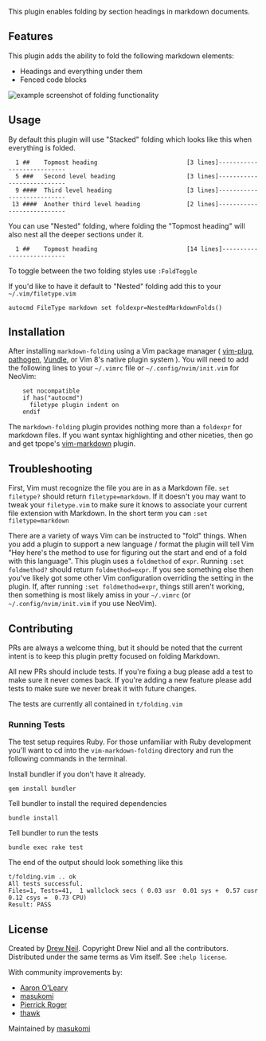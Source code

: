 This plugin enables folding by section headings in markdown documents.

## Features

This plugin adds the ability to fold the following markdown elements:

* Headings and everything under them
* Fenced code blocks

![example screenshot of folding functionality](https://github.com/masukomi/vim-markdown-folding/raw/master/doc/example_screenshot.jpg)

## Usage
By default this plugin will use "Stacked" folding which looks like this when
everything is folded. 

```
  1 ##    Topmost heading                         [3 lines]---------------------------
  5 ###   Second level heading                    [3 lines]---------------------------
  9 ####  Third level heading                     [3 lines]---------------------------
 13 ####  Another third level heading             [2 lines]---------------------------
```

You can use "Nested" folding, where folding the "Topmost heading"
will also nest all the deeper sections under it.

```
  1 ##    Topmost heading                         [14 lines]--------------------------
```

To toggle between the two folding styles use `:FoldToggle`

If you'd like to have it default to "Nested" folding add this to your `~/.vim/filetype.vim`

```vim
autocmd FileType markdown set foldexpr=NestedMarkdownFolds()
```


## Installation

After installing `markdown-folding` using a Vim package manager ( [vim-plug](https://github.com/junegunn/vim-plug#readme), [pathogen](https://github.com/tpope/vim-pathogen#readme), [Vundle](https://github.com/VundleVim/Vundle.vim#readme), or Vim 8's native plugin system ). You will need to add the following lines to your  `~/.vimrc` file or `~/.config/nvim/init.vim` for NeoVim:

```vim
    set nocompatible
    if has("autocmd")
      filetype plugin indent on
    endif
```

The `markdown-folding` plugin provides nothing more than a `foldexpr` for markdown files. If you want syntax highlighting and other niceties, then go and get tpope's [vim-markdown][] plugin.

[vim-markdown]: https://github.com/tpope/vim-markdown
[pathogen]: https://github.com/tpope/vim-pathogen
[Vundle]: https://github.com/gmarik/vundle

## Troubleshooting

First, Vim must recognize the file you are in as a Markdown file. `set filetype?`
should return `filetype=markdown`. If it doesn't you may want to tweak your
`filetype.vim` to make sure it knows to associate your current file extension
with Markdown. In the short term you can `:set filetype=markdown`

There are a variety of ways Vim can be instructed to "fold" things. When you add
a plugin to support a new language / format the plugin will tell Vim "Hey here's
the method to use for figuring out the start and end of a fold with this language". 
This plugin uses a `foldmethod` of
`expr`. Running `:set foldmethod?` should return 
`foldmethod=expr`. If you see something else then you've likely got some other
Vim configuration overriding the setting in the plugin. If, after running 
`:set foldmethod=expr`, things still aren't working, then something is most likely
amiss in your `~/.vimrc` (or `~/.config/nvim/init.vim` if you use NeoVim).


## Contributing
PRs are always a welcome thing, but it should be noted that the current intent is to keep this plugin pretty focused on folding Markdown. 

All new PRs should include tests. If you're fixing a bug please add a test to make sure it never comes back. If you're adding a new feature please add tests to make sure we never break it with future changes. 

The tests are currently all contained in `t/folding.vim` 

### Running Tests
The test setup requires Ruby. For those unfamiliar with Ruby development you'll want to cd into the `vim-markdown-folding` directory and run the following commands in the terminal.

Install bundler if you don't have it already.

`gem install bundler`

Tell bundler to install the required dependencies

`bundle install`

Tell bundler to run the tests

`bundle exec rake test`

The end of the output should look something like this

```
t/folding.vim .. ok
All tests successful.
Files=1, Tests=41,  1 wallclock secs ( 0.03 usr  0.01 sys +  0.57 cusr  0.12 csys =  0.73 CPU)
Result: PASS
```




## License

Created by [Drew Neil](https://github.com/nelstrom). Copyright Drew Niel and all the contributors.
Distributed under the same terms as Vim itself. See `:help license`.

With community improvements by: 

* [Aaron O'Leary](https://github.com/aaren/)
* [masukomi](https://github.com/masukomi/)
* [Pierrick Roger](https://github.com/pkrog/)
* [thawk](https://github.com/thawk/)

Maintained by [masukomi](https://github.com/masukomi/)
